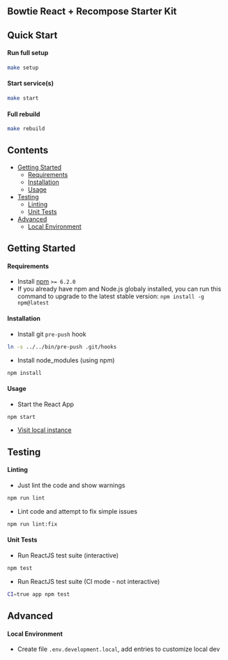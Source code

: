 Bowtie React + Recompose Starter Kit
---

## Quick Start

#### Run full setup

```bash
make setup
```

#### Start service(s)

```bash
make start
```

#### Full rebuild

```bash
make rebuild
```

## Contents

- [Getting Started](#getting-started)
  - [Requirements](#requirements)
  - [Installation](#installation)
  - [Usage](#usage)
- [Testing](#testing)
  - [Linting](#linting)
  - [Unit Tests](#unit-tests)
- [Advanced](#advanced)
  - [Local Environment](#local-environment)

## Getting Started

#### Requirements
- Install [npm](https://nodejs.org/en/download/) `>= 6.2.0`
- If you already have npm and Node.js globaly installed, you can run this command to upgrade to the latest stable version:
`npm install -g npm@latest`

#### Installation
- Install git `pre-push` hook
```bash
ln -s ../../bin/pre-push .git/hooks
```

- Install node_modules (using npm)
```bash
npm install
```

#### Usage

- Start the React App
```bash
npm start
```

- [Visit local instance](http://localhost:3000)

## Testing

#### Linting

- Just lint the code and show warnings
```bash
npm run lint
```
- Lint code and attempt to fix simple issues
```bash
npm run lint:fix
```

#### Unit Tests

- Run ReactJS test suite (interactive)
```bash
npm test
```
- Run ReactJS test suite (CI mode - not interactive)
```bash
CI=true app npm test
```

## Advanced

#### Local Environment

- Create file `.env.development.local`, add entries to customize local dev
